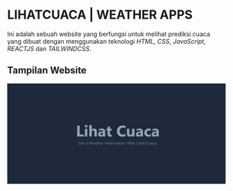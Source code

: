 # LIHATCUACA | WEATHER APPS

Ini adalah sebuah website yang berfungsi untuk melihat prediksi cuaca yang dibuat dengan menggunakan teknologi _HTML_, _CSS_, _JavaScript_, _REACTJS_ dan _TAILWINDCSS_.

## Tampilan Website

![lihatcuaca](lihatcuaca.png)